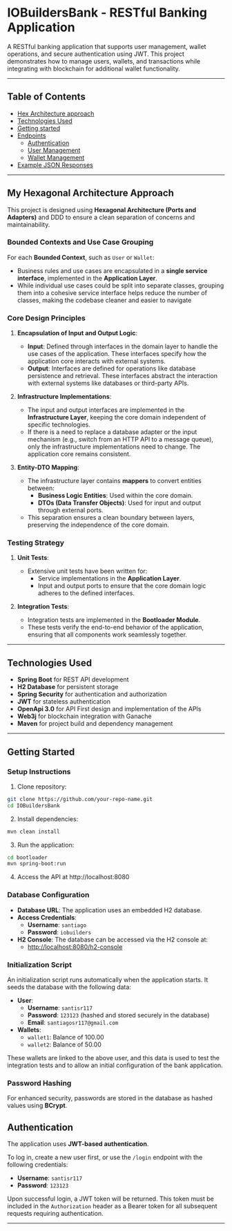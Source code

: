 # IOBuildersBank - RESTful Banking Application

A RESTful banking application that supports user management, wallet operations, and secure authentication using JWT. This project demonstrates how to manage users, wallets, and transactions while integrating with blockchain for additional wallet functionality.

---

## Table of Contents
- [Hex Architecture approach](#hex-architecture)
- [Technologies Used](#technologies-used)
- [Getting started](#setup-instructions)
- [Endpoints](#endpoints)
  - [Authentication](#authentication)
  - [User Management](#user-management)
  - [Wallet Management](#wallet-management)
- [Example JSON Responses](#example-json-responses)

---
## My Hexagonal Architecture Approach

This project is designed using **Hexagonal Architecture (Ports and Adapters)** and DDD to ensure a clean separation of concerns and maintainability.
### Bounded Contexts and Use Case Grouping

For each **Bounded Context**, such as `User` or `Wallet`:
- Business rules and use cases are encapsulated in a **single service interface**, implemented in the **Application Layer**.
- While individual use cases could be split into separate classes, grouping them into a cohesive service interface helps reduce the number of classes, making the codebase cleaner and easier to navigate

  
### Core Design Principles

1. **Encapsulation of Input and Output Logic**:
   - **Input**: Defined through interfaces in the domain layer to handle the use cases of the application. These interfaces specify how the application core interacts with external systems.
   - **Output**: Interfaces are defined for operations like database persistence and retrieval. These interfaces abstract the interaction with external systems like databases or third-party APIs.

2. **Infrastructure Implementations**:
   - The input and output interfaces are implemented in the **Infrastructure Layer**, keeping the core domain independent of specific technologies.
   - If there is a need to replace a database adapter or the input mechanism (e.g., switch from an HTTP API to a message queue), only the infrastructure implementations need to change. The application core remains consistent.

3. **Entity-DTO Mapping**:
   - The infrastructure layer contains **mappers** to convert entities between:
     - **Business Logic Entities**: Used within the core domain.
     - **DTOs (Data Transfer Objects)**: Used for input and output through external ports.
   - This separation ensures a clean boundary between layers, preserving the independence of the core domain.

### Testing Strategy

1. **Unit Tests**:
   - Extensive unit tests have been written for:
     - Service implementations in the **Application Layer**.
     - Input and output ports to ensure that the core domain logic adheres to the defined interfaces.

2. **Integration Tests**:
   - Integration tests are implemented in the **Bootloader Module**.
   - These tests verify the end-to-end behavior of the application, ensuring that all components work seamlessly together.

---

## Technologies Used
- **Spring Boot** for REST API development  
- **H2 Database** for persistent storage  
- **Spring Security** for authentication and authorization  
- **JWT** for stateless authentication
- **OpenApi 3.0** for API First design and implementation of the APIs   
- **Web3j** for blockchain integration with Ganache  
- **Maven** for project build and dependency management  

---

## Getting Started

### Setup Instructions

1. Clone repository:
  ```bash
  git clone https://github.com/your-repo-name.git
  cd IOBuildersBank
  ```
   
2. Install dependencies:
  ```bash
  mvn clean install
  ```
3. Run the application:

```bash
cd bootloader
mvn spring-boot:run
```
4. Access the API at http://localhost:8080

### Database Configuration

- **Database URL**: The application uses an embedded H2 database.
- **Access Credentials**:
  - **Username**: `santiago`
  - **Password**: `iobuilders`
- **H2 Console**: The database can be accessed via the H2 console at:
  - [http://localhost:8080/h2-console](http://localhost:8080/h2-console)

### Initialization Script

An initialization script runs automatically when the application starts. It seeds the database with the following data:

- **User**:
  - **Username**: `santisr117`
  - **Password**: `123123` (hashed and stored securely in the database)
  - **Email**: `santiagosr117@gmail.com`
- **Wallets**:
  - `wallet1`: Balance of 100.00
  - `wallet2`: Balance of 50.00

These wallets are linked to the above user, and this data is used to test the integration tests and to allow an initial configuration of the bank application.

### Password Hashing

For enhanced security, passwords are stored in the database as hashed values using **BCrypt**.

## Authentication

The application uses **JWT-based authentication**. 

To log in, create a new user first, or use the `/login` endpoint with the following credentials:

- **Username**: `santisr117`
- **Password**: `123123`

Upon successful login, a JWT token will be returned. This token must be included in the `Authorization` header as a Bearer token for all subsequent requests requiring authentication.


---




